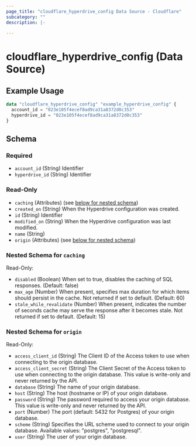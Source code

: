 ```yaml
---
page_title: "cloudflare_hyperdrive_config Data Source - Cloudflare"
subcategory: ""
description: |-
  
---
```


# cloudflare_hyperdrive_config (Data Source)



## Example Usage

```terraform
data "cloudflare_hyperdrive_config" "example_hyperdrive_config" {
  account_id = "023e105f4ecef8ad9ca31a8372d0c353"
  hyperdrive_id = "023e105f4ecef8ad9ca31a8372d0c353"
}
```

<!-- schema generated by tfplugindocs -->
## Schema

### Required

- `account_id` (String) Identifier
- `hyperdrive_id` (String) Identifier

### Read-Only

- `caching` (Attributes) (see [below for nested schema](#nestedatt--caching))
- `created_on` (String) When the Hyperdrive configuration was created.
- `id` (String) Identifier
- `modified_on` (String) When the Hyperdrive configuration was last modified.
- `name` (String)
- `origin` (Attributes) (see [below for nested schema](#nestedatt--origin))

<a id="nestedatt--caching"></a>
### Nested Schema for `caching`

Read-Only:

- `disabled` (Boolean) When set to true, disables the caching of SQL responses. (Default: false)
- `max_age` (Number) When present, specifies max duration for which items should persist in the cache. Not returned if set to default. (Default: 60)
- `stale_while_revalidate` (Number) When present, indicates the number of seconds cache may serve the response after it becomes stale. Not returned if set to default. (Default: 15)


<a id="nestedatt--origin"></a>
### Nested Schema for `origin`

Read-Only:

- `access_client_id` (String) The Client ID of the Access token to use when connecting to the origin database.
- `access_client_secret` (String) The Client Secret of the Access token to use when connecting to the origin database. This value is write-only and never returned by the API.
- `database` (String) The name of your origin database.
- `host` (String) The host (hostname or IP) of your origin database.
- `password` (String) The password required to access your origin database. This value is write-only and never returned by the API.
- `port` (Number) The port (default: 5432 for Postgres) of your origin database.
- `scheme` (String) Specifies the URL scheme used to connect to your origin database.
Available values: "postgres", "postgresql".
- `user` (String) The user of your origin database.


